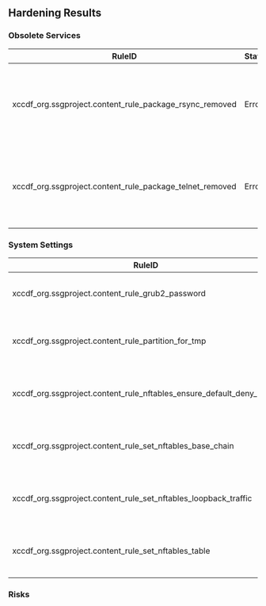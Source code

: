 ## Hardening Results

### Obsolete Services

| RuleID                                                   | Status | Comment                                                                     |
|----------------------------------------------------------|--------|-----------------------------------------------------------------------------|
| xccdf_org.ssgproject.content_rule_package_rsync_removed  | Error  | Automated evaluation failed. Manual evaluation states a successful exection |
| xccdf_org.ssgproject.content_rule_package_telnet_removed | Error  | Automated evaluation failed. Manual evaluation states a successful exection |


### System Settings

| RuleID                                                                | Status      | Comment                                      |
|-----------------------------------------------------------------------|-------------|----------------------------------------------|
| xccdf_org.ssgproject.content_rule_grub2_password                      | Fail        | Rule has to be executed manually.            |
| xccdf_org.ssgproject.content_rule_partition_for_tmp                   | Fail        | Report doesn't indicate why the rule failed. |
| xccdf_org.ssgproject.content_rule_nftables_ensure_default_deny_policy | Not Checked | Cannot be performed during packer build.     |
| xccdf_org.ssgproject.content_rule_set_nftables_base_chain             | Not Checked | Cannot be performed during packer build.     |
| xccdf_org.ssgproject.content_rule_set_nftables_loopback_traffic       | Not Checked | Cannot be performed during packer build.     |
| xccdf_org.ssgproject.content_rule_set_nftables_table                  | Not Checked | Cannot be performed during packer build.     |


### Risks